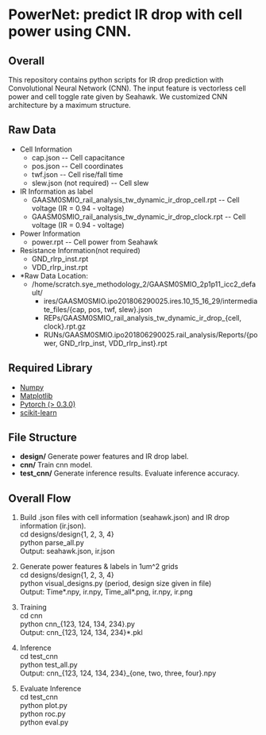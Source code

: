
# PowerNet: predict IR drop with cell power using CNN.

## Overall
This repository contains python scripts for IR drop prediction with Convolutional Neural Network (CNN). The input feature is vectorless cell power and cell toggle rate given by Seahawk. We customized CNN architecture by a maximum structure.

## Raw Data
* Cell Information 
    * cap.json -- Cell capacitance
    * pos.json -- Cell coordinates
    * twf.json -- Cell rise/fall time
    * slew.json (not required) -- Cell slew 
* IR Information as label   
    * GAASM0SMIO_rail_analysis_tw_dynamic_ir_drop_cell.rpt -- Cell voltage (IR = 0.94 - voltage)
    * GAASM0SMIO_rail_analysis_tw_dynamic_ir_drop_clock.rpt -- Cell voltage (IR = 0.94 - voltage)
* Power Information
    * power.rpt -- Cell power from Seahawk
* Resistance Information(not required)
    * GND_rlrp_inst.rpt
    * VDD_rlrp_inst.rpt
* *Raw Data Location:
    - /home/scratch.sye_methodology_2/GAASM0SMIO_2p1p11_icc2_default/
        - ires/GAASM0SMIO.ipo201806290025.ires.10_15_16_29/intermediate_files/{cap, pos, twf, slew}.json
        - REPs/GAASM0SMIO_rail_analysis_tw_dynamic_ir_drop_{cell, clock}.rpt.gz
        - RUNs/GAASM0SMIO.ipo201806290025.rail_analysis/Reports/{power, GND_rlrp_inst, VDD_rlrp_inst}.rpt

## Required Library
- [Numpy](http://www.numpy.org/)
- [Matplotlib](https://matplotlib.org/)
- [Pytorch (> 0.3.0)](https://pytorch.org/)
- [scikit-learn](https://scikit-learn.org/stable/)

## File Structure
- **design/**
Generate power features and IR drop label.
- **cnn/**
Train cnn model.
- **test_cnn/**
Generate inference results. Evaluate inference accuracy.


## Overall Flow
1. Build .json files with cell information (seahawk.json) and IR drop information (ir.json).  
   cd designs/design{1, 2, 3, 4}  
   python parse_all.py  
   Output: seahawk.json, ir.json

2. Generate power features & labels in 1um^2 grids  
   cd designs/design{1, 2, 3, 4}  
   python visual_designs.py (period, design size given in file)  
   Output: Time*.npy, ir.npy, Time_all*.png, ir.npy, ir.png  

3. Training  
   cd cnn  
   python cnn_{123, 124, 134, 234}.py  
   Output: cnn_{123, 124, 134, 234}*.pkl  

4. Inference  
   cd test_cnn  
   python test_all.py  
   Output: cnn_{123, 124, 134, 234}_{one, two, three, four}.npy  

5. Evaluate Inference  
   cd test_cnn  
   python plot.py  
   python roc.py  
   python eval.py  
